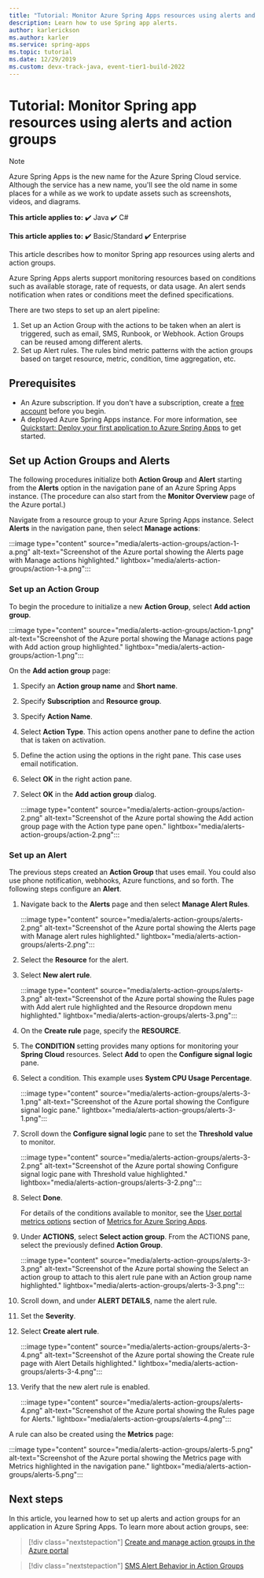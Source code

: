 ```yaml
---
title: "Tutorial: Monitor Azure Spring Apps resources using alerts and action groups"
description: Learn how to use Spring app alerts.
author: karlerickson
ms.author: karler
ms.service: spring-apps
ms.topic: tutorial
ms.date: 12/29/2019
ms.custom: devx-track-java, event-tier1-build-2022
---
```


# Tutorial: Monitor Spring app resources using alerts and action groups

> [!NOTE]
> Azure Spring Apps is the new name for the Azure Spring Cloud service. Although the service has a new name, you'll see the old name in some places for a while as we work to update assets such as screenshots, videos, and diagrams.

**This article applies to:** ✔️ Java ✔️ C#

**This article applies to:** ✔️ Basic/Standard ✔️ Enterprise

This article describes how to monitor Spring app resources using alerts and action groups.

Azure Spring Apps alerts support monitoring resources based on conditions such as available storage, rate of requests, or data usage. An alert sends notification when rates or conditions meet the defined specifications.

There are two steps to set up an alert pipeline:

1. Set up an Action Group with the actions to be taken when an alert is triggered, such as email, SMS, Runbook, or Webhook. Action Groups can be reused among different alerts.
2. Set up Alert rules. The rules bind metric patterns with the action groups based on target resource, metric, condition, time aggregation, etc.

## Prerequisites

- An Azure subscription. If you don't have a subscription, create a [free account](https://azure.microsoft.com/free/) before you begin.
- A deployed Azure Spring Apps instance. For more information, see [Quickstart: Deploy your first application to Azure Spring Apps](./quickstart.md) to get started.

## Set up Action Groups and Alerts

The following procedures initialize both **Action Group** and **Alert** starting from the **Alerts** option in the navigation pane of an Azure Spring Apps instance. (The procedure can also start from the **Monitor Overview** page of the Azure portal.)

Navigate from a resource group to your Azure Spring Apps instance. Select **Alerts** in the navigation pane, then select **Manage actions**:

:::image type="content" source="media/alerts-action-groups/action-1-a.png" alt-text="Screenshot of the Azure portal showing the Alerts page with Manage actions highlighted." lightbox="media/alerts-action-groups/action-1-a.png":::

### Set up an Action Group

To begin the procedure to initialize a new **Action Group**, select **Add action group**.

:::image type="content" source="media/alerts-action-groups/action-1.png" alt-text="Screenshot of the Azure portal showing the Manage actions page with Add action group highlighted." lightbox="media/alerts-action-groups/action-1.png":::

On the **Add action group** page:

1. Specify an **Action group name** and **Short name**.

1. Specify **Subscription** and **Resource group**.

1. Specify **Action Name**.

1. Select **Action Type**.  This action opens another pane to define the action that is taken on activation.

1. Define the action using the options in the right pane.  This case uses email notification.

1. Select **OK** in the right action pane.

1. Select **OK** in the **Add action group** dialog.

   :::image type="content" source="media/alerts-action-groups/action-2.png" alt-text="Screenshot of the Azure portal showing the Add action group page with the Action type pane open." lightbox="media/alerts-action-groups/action-2.png":::

### Set up an Alert

The previous steps created an **Action Group** that uses email. You could also use phone notification, webhooks, Azure functions, and so forth. The following steps configure an **Alert**.

1. Navigate back to the **Alerts** page and then select **Manage Alert Rules**.

   :::image type="content" source="media/alerts-action-groups/alerts-2.png" alt-text="Screenshot of the Azure portal showing the Alerts page with Manage alert rules highlighted." lightbox="media/alerts-action-groups/alerts-2.png":::

1. Select the **Resource** for the alert.

1. Select **New alert rule**.

   :::image type="content" source="media/alerts-action-groups/alerts-3.png" alt-text="Screenshot of the Azure portal showing the Rules page with Add alert rule highlighted and the Resource dropdown menu highlighted." lightbox="media/alerts-action-groups/alerts-3.png":::

1. On the **Create rule** page, specify the **RESOURCE**.

1. The **CONDITION** setting provides many options for monitoring your **Spring Cloud** resources.  Select **Add** to open the **Configure signal logic** pane.

1. Select a condition. This example uses **System CPU Usage Percentage**.

   :::image type="content" source="media/alerts-action-groups/alerts-3-1.png" alt-text="Screenshot of the Azure portal showing the Configure signal logic pane." lightbox="media/alerts-action-groups/alerts-3-1.png":::

1. Scroll down the **Configure signal logic** pane to set the **Threshold value** to monitor.

   :::image type="content" source="media/alerts-action-groups/alerts-3-2.png" alt-text="Screenshot of the Azure portal showing Configure signal logic pane with Threshold value highlighted." lightbox="media/alerts-action-groups/alerts-3-2.png":::

1. Select **Done**.

   For details of the conditions available to monitor, see the [User portal metrics options](./concept-metrics.md#user-metrics-options) section of [Metrics for Azure Spring Apps](./concept-metrics.md).

1. Under **ACTIONS**, select **Select action group**. From the ACTIONS pane, select the previously defined **Action Group**.

   :::image type="content" source="media/alerts-action-groups/alerts-3-3.png" alt-text="Screenshot of the Azure portal showing the Select an action group to attach to this alert rule pane with an Action group name highlighted." lightbox="media/alerts-action-groups/alerts-3-3.png":::

1. Scroll down, and under **ALERT DETAILS**, name the alert rule.

1. Set the **Severity**.

1. Select **Create alert rule**.

   :::image type="content" source="media/alerts-action-groups/alerts-3-4.png" alt-text="Screenshot of the Azure portal showing the Create rule page with Alert Details highlighted." lightbox="media/alerts-action-groups/alerts-3-4.png":::

1. Verify that the new alert rule is enabled.

   :::image type="content" source="media/alerts-action-groups/alerts-4.png" alt-text="Screenshot of the Azure portal showing the Rules page for Alerts." lightbox="media/alerts-action-groups/alerts-4.png":::

A rule can also be created using the **Metrics** page:

   :::image type="content" source="media/alerts-action-groups/alerts-5.png" alt-text="Screenshot of the Azure portal showing the Metrics page with Metrics highlighted in the navigation pane." lightbox="media/alerts-action-groups/alerts-5.png":::

## Next steps

In this article, you learned how to set up alerts and action groups for an application in Azure Spring Apps. To learn more about action groups, see:

> [!div class="nextstepaction"]
> [Create and manage action groups in the Azure portal](../azure-monitor/alerts/action-groups.md)

> [!div class="nextstepaction"]
> [SMS Alert Behavior in Action Groups](../azure-monitor/alerts/alerts-sms-behavior.md)

